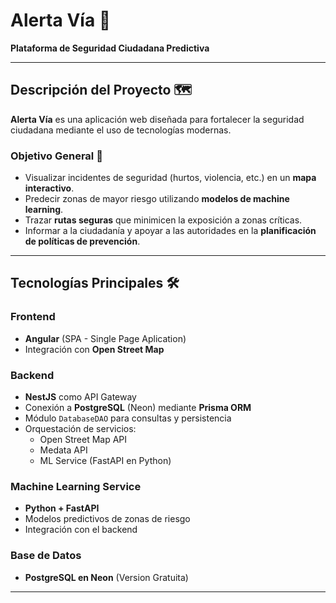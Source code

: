 # Alerta Vía 🚨

**Plataforma de Seguridad Ciudadana Predictiva**

---

## Descripción del Proyecto 🗺 

**Alerta Vía** es una aplicación web diseñada para fortalecer la seguridad ciudadana mediante el uso de tecnologías modernas.  

### Objetivo General 🎯
- Visualizar incidentes de seguridad (hurtos, violencia, etc.) en un **mapa interactivo**.
- Predecir zonas de mayor riesgo utilizando **modelos de machine learning**.
- Trazar **rutas seguras** que minimicen la exposición a zonas críticas.
- Informar a la ciudadanía y apoyar a las autoridades en la **planificación de políticas de prevención**.

---

## Tecnologías Principales 🛠️

### Frontend
- **Angular** (SPA - Single Page Aplication)
- Integración con **Open Street Map**

### Backend
- **NestJS** como API Gateway
- Conexión a **PostgreSQL** (Neon) mediante **Prisma ORM**
- Módulo `DatabaseDAO` para consultas y persistencia
- Orquestación de servicios:
  - Open Street Map API
  - Medata API
  - ML Service (FastAPI en Python)

### Machine Learning Service
- **Python + FastAPI**
- Modelos predictivos de zonas de riesgo
- Integración con el backend

### Base de Datos
- **PostgreSQL en Neon** (Version Gratuita)

---

